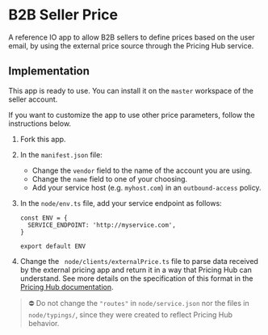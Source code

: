 # B2B Seller Price

A reference IO app to allow B2B sellers to define prices based on the user email, by using the external price source through the Pricing Hub service.

## Implementation

This app is ready to use. You can install it on the `master` workspace of the seller account.

If you want to customize the app to use other price parameters, follow the instructions below.

1. Fork this app.

2. In the `manifest.json` file:
    * Change the `vendor` field to the name of the account you are using.
    * Change the `name` field to one of your choosing.
    * Add your service host (e.g. `myhost.com`) in an `outbound-access` policy.

3. In the `node/env.ts` file, add your service endpoint as follows:

    ```
    const ENV = {
      SERVICE_ENDPOINT: 'http://myservice.com',
    }
    
    export default ENV
    ```

4. Change the ` node/clients/externalPrice.ts` file to parse data received by the external pricing app and return it in a way that Pricing Hub can understand. See more details on the specification of this format in the [Pricing Hub documentation](https://developers.vtex.com/vtex-rest-api/docs/pricing-hub).


> ⛔ Do not change the `"routes"` in `node/service.json` nor the files in `node/typings/`, since they were created to reflect Pricing Hub behavior.
